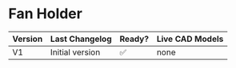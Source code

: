 # Fan Holder

| Version | Last Changelog | Ready? | Live CAD Models |
| ------- | -------------- | ------ | --------------- |
| V1 | Initial version | ✅ | none

